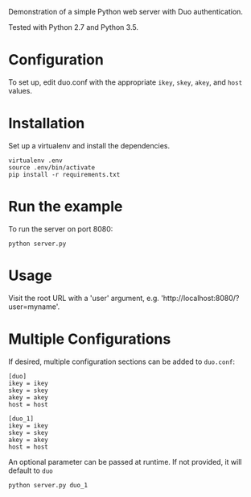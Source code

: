 Demonstration of a simple Python web server with Duo authentication.

Tested with Python 2.7 and Python 3.5.

# Configuration

To set up, edit duo.conf with the appropriate `ikey`, `skey`, `akey`, and
`host` values.

# Installation

Set up a virtualenv and install the dependencies.

```
virtualenv .env
source .env/bin/activate
pip install -r requirements.txt
```
# Run the example

To run the server on port 8080:

    python server.py

# Usage

Visit the root URL with a 'user' argument, e.g.
'http://localhost:8080/?user=myname'.

# Multiple Configurations
If desired, multiple configuration sections can be added to `duo.conf`:

```
[duo]
ikey = ikey
skey = skey
akey = akey
host = host

[duo_1]
ikey = ikey
skey = skey
akey = akey
host = host
```

An optional parameter can be passed at runtime. If not provided, it will default to `duo`

    python server.py duo_1


